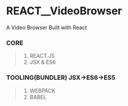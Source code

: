 # REACT\_\_VideoBrowser

A Video Browser Built with React

### CORE

> 1. REACT.JS
> 1. JSX & ES6

### TOOLING(BUNDLER) JSX->ES6->ES5

> 1. WEBPACK
> 1. BABEL
